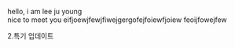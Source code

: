 hello, i am lee ju young  
nice to meet you
eifjoewjfewjfiwejgergofejfoiewfjoiew
feoijfowejfew


2.특기 업데이트
